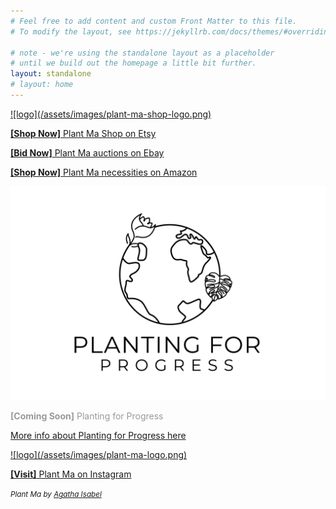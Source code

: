 ```yaml
---
# Feel free to add content and custom Front Matter to this file.
# To modify the layout, see https://jekyllrb.com/docs/themes/#overriding-theme-defaults

# note - we're using the standalone layout as a placeholder
# until we build out the homepage a little bit further.
layout: standalone
# layout: home
---
```


<a href="https://etsy.com/shop/PlantMaShop" target="_blank">
  ![logo](/assets/images/plant-ma-shop-logo.png)
</a>

<a href="https://etsy.com/shop/PlantMaShop" target="_blank"><strong>[Shop Now]</strong> Plant Ma Shop on Etsy</a>

<a href="https://www.ebay.com/usr/plantmashop" target="_blank"><strong>[Bid Now]</strong> Plant Ma auctions on Ebay</a>

<a href="https://www.amazon.com/shop/plant.ma" target="_blank"><strong>[Shop Now]</strong> Plant Ma necessities on Amazon</a>

![logo](/assets/images/planting-for-progress-logo.png)

<!-- this page is a WIP -->
<!-- [**\[Learn More\]** Planting for Progress](/planting-for-progress) -->
<p style="color:#999999;"><strong>[Coming Soon]</strong> Planting for Progress</p>

[More info about Planting for Progress here](https://linktr.ee/plant.ma)

<a href="https://www.instagram.com/plant.ma" target="_blank">
  ![logo](/assets/images/plant-ma-logo.png)
</a>

<a href="https://www.instagram.com/plant.ma" target="_blank"><strong>[Visit]</strong> Plant Ma on Instagram</a>

<small class="site-attribution"><em>Plant Ma by <a href="https://www.linkedin.com/in/agathaisabel" target="_blank">Agatha Isabel</a></em></small>